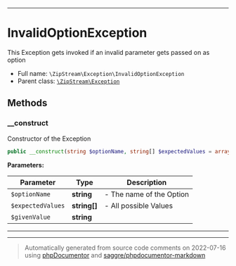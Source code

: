 ***

# InvalidOptionException

This Exception gets invoked if an invalid parameter gets passed on as option



* Full name: `\ZipStream\Exception\InvalidOptionException`
* Parent class: [`\ZipStream\Exception`](../Exception.md)




## Methods


### __construct

Constructor of the Exception

```php
public __construct(string $optionName, string[] $expectedValues = array(), string $givenValue): mixed
```








**Parameters:**

| Parameter | Type | Description |
|-----------|------|-------------|
| `$optionName` | **string** | - The name of the Option |
| `$expectedValues` | **string[]** | - All possible Values |
| `$givenValue` | **string** |  |




***


***
> Automatically generated from source code comments on 2022-07-16 using [phpDocumentor](http://www.phpdoc.org/) and [saggre/phpdocumentor-markdown](https://github.com/Saggre/phpDocumentor-markdown)
